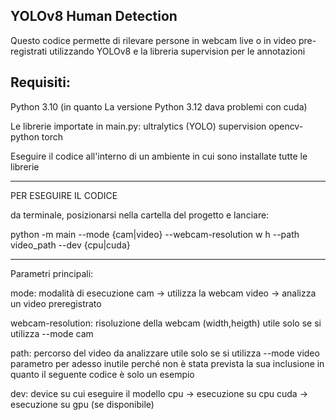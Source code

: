 YOLOv8 Human Detection
----------------------
Questo codice permette di rilevare persone in webcam live o in video pre-registrati utilizzando YOLOv8 e la libreria supervision per le annotazioni

Requisiti:
-----
Python 3.10 (in quanto La versione Python 3.12 dava problemi con cuda)

Le librerie importate in main.py:
    ultralytics (YOLO)
    supervision
    opencv-python
    torch
    
Eseguire il codice all'interno di un ambiente in cui sono installate tutte le librerie

-----------------------------------------

PER ESEGUIRE IL CODICE

da terminale, posizionarsi nella cartella del progetto e lanciare:

python -m main --mode {cam|video} --webcam-resolution w h --path video_path --dev {cpu|cuda}

-----------------------------------------
Parametri principali:

mode: modalità di esecuzione
    cam -> utilizza la webcam
    video -> analizza un video preregistrato
    
webcam-resolution: risoluzione della webcam (width,heigth)
    utile solo se si utilizza --mode cam
    
path: percorso del video da analizzare
    utile solo se si utilizza --mode video
    parametro per adesso inutile perché non è stata prevista la sua inclusione in quanto il     seguente codice è solo un esempio
    
dev: device su cui eseguire il modello
    cpu -> esecuzione su cpu
    cuda -> esecuzione su gpu (se disponibile)


